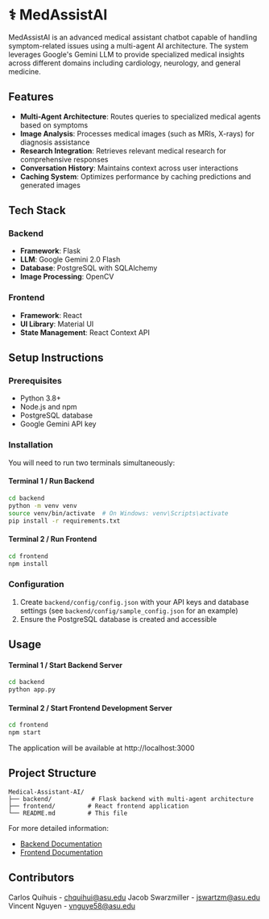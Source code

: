 # ⚕️ MedAssistAI 

MedAssistAI is an advanced medical assistant chatbot capable of handling symptom-related issues using a multi-agent AI architecture. The system leverages Google's Gemini LLM to provide specialized medical insights across different domains including cardiology, neurology, and general medicine.

## Features

- **Multi-Agent Architecture**: Routes queries to specialized medical agents based on symptoms
- **Image Analysis**: Processes medical images (such as MRIs, X-rays) for diagnosis assistance
- **Research Integration**: Retrieves relevant medical research for comprehensive responses
- **Conversation History**: Maintains context across user interactions
- **Caching System**: Optimizes performance by caching predictions and generated images

## Tech Stack

### Backend
- **Framework**: Flask
- **LLM**: Google Gemini 2.0 Flash
- **Database**: PostgreSQL with SQLAlchemy
- **Image Processing**: OpenCV

### Frontend
- **Framework**: React
- **UI Library**: Material UI
- **State Management**: React Context API

## Setup Instructions

### Prerequisites
- Python 3.8+
- Node.js and npm
- PostgreSQL database
- Google Gemini API key

### Installation

You will need to run two terminals simultaneously:

#### Terminal 1 / Run Backend
```bash
cd backend
python -m venv venv
source venv/bin/activate  # On Windows: venv\Scripts\activate
pip install -r requirements.txt
```

#### Terminal 2 / Run Frontend
```bash
cd frontend
npm install
```

### Configuration
1. Create `backend/config/config.json` with your API keys and database settings (see `backend/config/sample_config.json` for an example)
2. Ensure the PostgreSQL database is created and accessible

## Usage

#### Terminal 1 / Start Backend Server
```bash
cd backend
python app.py
```

#### Terminal 2 / Start Frontend Development Server
```bash
cd frontend
npm start
```

The application will be available at http://localhost:3000

## Project Structure

```
Medical-Assistant-AI/
├── backend/           # Flask backend with multi-agent architecture
├── frontend/         # React frontend application
└── README.md         # This file
```

For more detailed information:
- [Backend Documentation](./backend/README.md)
- [Frontend Documentation](./frontend/README.md)

<!-- ## License
[Specify your license here] -->

## Contributors
Carlos Quihuis - chquihui@asu.edu
Jacob Swarzmiller - jswartzm@asu.edu
Vincent Nguyen - vnguye58@asu.edu
